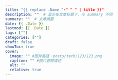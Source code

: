 ```yaml
---
title: "{{ replace .Name "-" " " | title }}"
description: ""  # 显示在文章标题下，与 summary 不同
summary: ""  # 文章摘要
date: {{ .Date }}
lastmod: {{ .Date }}
tags: [""]
categories: [""]
draft: false
showToc: true
cover:
  image: "" #图片路径：posts/tech/123/123.png
  caption: "" #图片底部描述
  alt: ""
  relative: true
---
```


